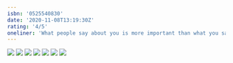 ```yaml
---
isbn: '0525540830'
date: '2020-11-08T13:19:30Z'
rating: '4/5'
oneliner: 'What people say about you is more important than what you say.'
---
```


![](/images/books/this-is-marketing/this-is-marketing-2.jpg)
![](/images/books/this-is-marketing/this-is-marketing-3.jpg)
![](/images/books/this-is-marketing/this-is-marketing-4.jpg)
![](/images/books/this-is-marketing/this-is-marketing-5.jpg)
![](/images/books/this-is-marketing/this-is-marketing-6.jpg)
![](/images/books/this-is-marketing/this-is-marketing-7.jpg)
![](/images/books/this-is-marketing/this-is-marketing-8.jpg)
